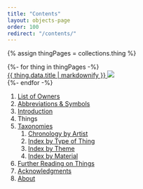 ```yaml
---
title: "Contents"
layout: objects-page
order: 100
redirect: "/contents/"
---
```


{% assign thingPages = collections.thing %}

<div class="pdf-thing-grid is-print-only">{%- for thing in thingPages -%}<div class="pdf-thing-grid__item">
<a href="#things-{{ thing.fileSlug }}">
<span class="pdf-thing-grid__item__title">{{ thing.data.title | markdownify }}</span>
<img class="pdf-thing-grid__item__thumbnail" src="_assets/images/figures/things/{{ thing.fileSlug }}.jpg" />
</a>
</div>{%- endfor -%}</div>

<nav class="table-of-contents menu-list" data-outputs-include="html">
  <ol class="table-of-contents-list">
    <li class="level-0 page-item">
      <a href="/owners/"><span class="page-item-title">List of Owners</span></a>
    </li>
    <li class="level-0 page-item">
      <a href="/abbreviations-and-symbols/"><span class="page-item-title">Abbreviations &amp; Symbols</span></a>
    </li>
    <li class="level-0 page-item">
      <a href="/intro/"><span class="page-item-title">Introduction</span></a>
    </li>
    <li class="level-0 section-item">
      <span class="page-item-title">Things</span>
    </li>
    <li class="level-0 section-item">
      <a href="/taxonomies/"><span class="page-item-title">Taxonomies</span></a>
      <ol class="table-of-contents-list">
        <li class="level-1 page-item">
          <a href="/taxonomies/chronology/"><span class="page-item-title">Chronology by Artist</span></a>
        </li>
        <li class="level-1 page-item">
          <a href="/taxonomies/type/"><span class="page-item-title">Index by Type of Thing</span></a>
        </li>
        <li class="level-1 page-item">
          <a href="/taxonomies/theme/"><span class="page-item-title">Index by Theme</span></a>
        </li>
        <li class="level-1 page-item">
          <a href="/taxonomies/material/"><span class="page-item-title">Index by Material</span></a>
        </li>
      </ol>
    </li>
    <li class="level-0 page-item">
      <a href="/further-reading/"><span class="page-item-title">Further Reading on Things</span></a>
    </li>
    <li class="level-0 page-item">
      <a href="/acknowledgements/"><span class="page-item-title">Acknowledgments</span></a>
    </li>
    <li class="level-0 page-item">
      <a href="/about/"><span class="page-item-title">About</span></a>
    </li>
  </ol>
</nav>